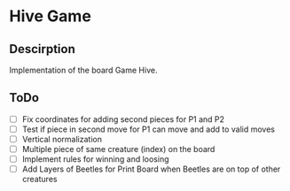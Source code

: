 # Hive Game

## Descirption
Implementation of the board Game Hive.

## ToDo
- [ ] Fix coordinates for adding second pieces for P1 and P2
- [ ] Test if piece in second move for P1 can move and add to valid moves
- [ ] Vertical normalization
- [ ] Multiple piece of same creature (index) on the board
- [ ] Implement rules for winning and loosing
- [ ] Add Layers of Beetles for Print Board when Beetles are on top of other creatures